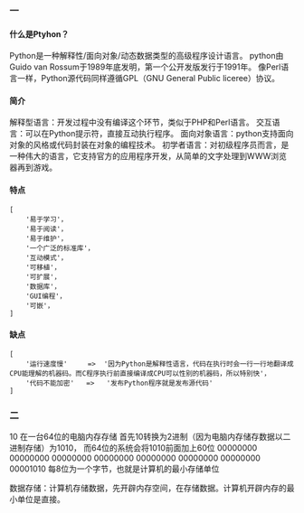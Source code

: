 ### 一

#### 什么是Ptyhon？
Python是一种解释性/面向对象/动态数据类型的高级程序设计语言。
python由Guido van Rossum于1989年底发明，第一个公开发版发行于1991年。
像Perl语言一样，Python源代码同样遵循GPL（GNU General Public liceree）协议。

#### 简介
解释型语言：开发过程中没有编译这个环节，类似于PHP和Perl语言。
交互语言：可以在Python提示符，直接互动执行程序。
面向对象语言：python支持面向对象的风格或代码封装在对象的编程技术。
初学者语言：对初级程序员而言，是一种伟大的语言，它支持官方的应用程序开发，从简单的文字处理到WWW浏览器再到游戏。

#### 特点
```
[
	'易于学习'，
	'易于阅读'，
	'易于维护'，
	'一个广泛的标准库'，
	'互动模式'，
	'可移植'，
	'可扩展'，
	'数据库'，
	'GUI编程'，
	'可嵌'，
]
```

#### 缺点 
```
[
	'运行速度慢'		=> 	'因为Python是解释性语言，代码在执行时会一行一行地翻译成CPU能理解的机器码。而C程序执行前直接编译成CPU可以性别的机器码，所以特别快'，
	'代码不能加密'   =>	'发布Python程序就是发布源代码'
]
```

### 二

10 在一台64位的电脑内存存储
首先10转换为2进制（因为电脑内存储存数据以二进制存储）为1010，
而64位的系统会将1010前面加上60位
00000000 00000000 00000000 00000000 00000000 00000000 00000000 00001010
每8位为一个字节，也就是计算机的最小存储单位



数据存储：计算机存储数据，先开辟内存空间，在存储数据。计算机开辟内存的最小单位是直接。